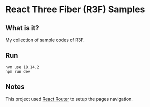 # React Three Fiber (R3F) Samples

## What is it?
My collection of sample codes of R3F.

## Run
    nvm use 18.14.2
    npm run dev

## Notes
This project used [React Router](https://reactrouter.com/en/main/start/tutorial) to setup the pages navigation.
